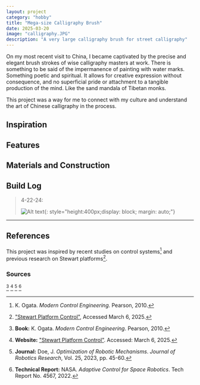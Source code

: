 ```yaml
---
layout: project
category: "hobby"
title: "Mega-size Calligraphy Brush"
date: 2025-03-20
image: "calligraphy.JPG"
description: "A very large calligraphy brush for street calligraphy"
---
```


On my most recent visit to China, I became captivated by the precise and elegant brush strokes of wise calligraphy masters at work.
There is something to be said of the impermanence of painting with water marks. Something poetic and spiritual. It allows for creative expression without consequence, and no superficial pride or attachment to a tangible production of the mind. Like the sand mandala of Tibetan monks. 

This project was a way for me to connect with my culture and understand the art of Chinese calligraphy in the process.

## Inspiration
<div id="my-slideshow"></div>
<script>
  const slides = [
    { src: "/assets/media/calligraphy_media/IMG_5731.JPG", caption: "Caption Text" },
    { src: "/assets/media/calligraphy_media/IMG_8237.JPG", caption: "Caption Two" },
    { src: "/assets/media/calligraphy_media/IMG_8225.JPG", caption: "Caption Three" },
    { src: "/assets/media/calligraphy_media/IMG_5736.JPG", caption: "Caption Four" }
  ];
  new Slideshow(slides, 'my-slideshow');
</script>

## Features

## Materials and Construction

## Build Log
> 4-22-24: 
>
> ![Alt text](/assets/media/calligraphy_media/parallette_typ1-v7.png){: 
style="height:400px;display: block; margin: auto;"}
--- 

## References

This project was inspired by recent studies on control systems[^1] and previous research on Stewart platforms[^2].

### Sources

[^1]: K. Ogata. *Modern Control Engineering*. Pearson, 2010.  
[^2]: ["Stewart Platform Control"](https://example.com), Accessed March 6, 2025.  
[^3]: **Book:** K. Ogata. *Modern Control Engineering*. Pearson, 2010.  
[^4]: **Website:** ["Stewart Platform Control"](https://example.com). Accessed: March 6, 2025.  
[^5]: **Journal:** Doe, J. *Optimization of Robotic Mechanisms*. *Journal of Robotics Research*, Vol. 25, 2023, pp. 45-60.  
[^6]: **Technical Report:** NASA. *Adaptive Control for Space Robotics*. Tech Report No. 4567, 2022.  

<!-- Hidden references trigger the footnote rendering -->
<span id="hidden-references"> [^3] [^4] [^5] [^6]</span>